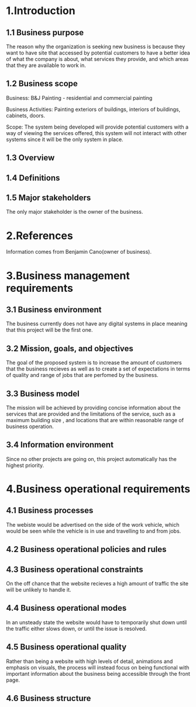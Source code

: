 # 1.Introduction
## 1.1 Business purpose
The reason why the organization is seeking new business is because they want to have site that accessed by potential customers to have a better idea of what the company
is about, what services they provide, and which areas that they are available to work in.
## 1.2 Business scope
Business: B&J Painting - residential and commercial painting

Business Activities: Painting exteriors of buildings, interiors of buildings, cabinets, doors.

Scope: The system being developed will provide potential customers with a way of viewing the services offered, this system will not interact with other systems since
it will be the only system in place.
## 1.3 Overview
## 1.4 Definitions 
## 1.5 Major stakeholders 
The only major stakeholder is the owner of the business.
# 2.References
Information comes from Benjamin Cano(owner of business).
# 3.Business management requirements
## 3.1 Business environment
The business currently does not have any digital systems in place meaning that this project will be the first one.
## 3.2 Mission, goals, and objectives
The goal of the proposed system is to increase the amount of customers that the business recieves as well as to create a set of expectations in terms
of quality and range of jobs that are perfomed by the business.
## 3.3 Business model
The mission will be achieved by providing concise information about the services that are provided and the limitations of the service, such as a maximum building size 
, and locations that are within reasonable range of business operation.
## 3.4 Information environment
Since no other projects are going on, this project automatically has the highest priority.
# 4.Business operational requirements
## 4.1 Business processes
The webiste would be advertised on the side of the work vehicle, which would be seen while the vehicle is in use and travelling to and from jobs.
## 4.2 Business operational policies and rules
## 4.3 Business operational constraints
On the off chance that the website recieves a high amount of traffic the site will be unlikely to handle it.
## 4.4 Business operational modes
In an unsteady state the website would have to temporarily shut down until the traffic either slows down, or until the issue is resolved.
## 4.5 Business operational quality
Rather than being a website with high levels of detail, animations and emphasis on visuals, the process will instead focus on being functional with important
information about the business being accessible through the front page.
## 4.6 Business structure
